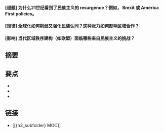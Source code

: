 #### [谜题] 为什么21世纪看到了民族主义的 resurgence？例如， Brexit 或 America First policies。


#### [规律] 全球化如何削弱又强化民族认同？这种张力如何影响区域合作？


#### [影响] 当代区域秩序建构（如欧盟）面临哪些来自民族主义的挑战？


## 摘要


## 要点

- 
- 
- 

## 链接

- [[{h3_subfolder} MOC]]
